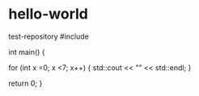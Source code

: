 # hello-world
test-repository
#include<iostream> 
  
  
 int main()
 {
 
 for (int x =0; x <7; x++)
 {
 std::cout << "" << std::endl;
 }
 
 return 0;
 }
